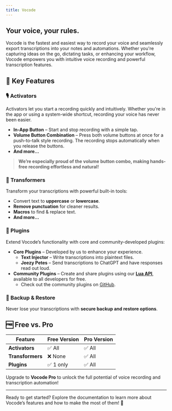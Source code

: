 ```yaml
---
title: Vocode
---
```

## Your voice, your rules.

Vocode is the fastest and easiest way to record your voice and seamlessly export transcriptions into your notes and automations. Whether you're capturing ideas on the go, dictating tasks, or enhancing your workflow, Vocode empowers you with intuitive voice recording and powerful transcription features.

## 🚀 Key Features

### 🎙 Activators
Activators let you start a recording quickly and intuitively. Whether you're in the app or using a system-wide shortcut, recording your voice has never been easier.

- **In-App Button** – Start and stop recording with a simple tap.
- **Volume Button Combination** – Press both volume buttons at once for a push-to-talk style recording. The recording stops automatically when you release the buttons.
- **And more...**

> **We’re especially proud of the volume button combo, making hands-free recording effortless and natural!**

### 🔧 Transformers
Transform your transcriptions with powerful built-in tools:
- Convert text to **uppercase** or **lowercase**.
- **Remove punctuation** for cleaner results.
- **Macros** to find & replace text.
- **And more...**

### 🔌 Plugins
Extend Vocode’s functionality with core and community-developed plugins:
- **Core Plugins** – Developed by us to enhance your experience.
  - **Text Injector** – Write transcriptions into plaintext files.
  - **Jeezy Petes** – Send transcriptions to ChatGPT and have responses read out loud.
- **Community Plugins** – Create and share plugins using our [**Lua API**](developers/lua_apis/), available to all developers for free.
  - Check out the community plugins on [GitHub](https://github.com/ViscousPot/vocode-community).

### 💾 Backup & Restore
Never lose your transcriptions with **secure backup and restore options**.

## 🆓 Free vs. Pro
| Feature          | Free Version  | Pro Version  |
|------------------|---------------|--------------|
| **Activators**   | ✅ All        | ✅ All       |
| **Transformers** | ❌ None       | ✅ All       |
| **Plugins**      | ✅ 1 only     | ✅ All       |

Upgrade to **Vocode Pro** to unlock the full potential of voice recording and transcription automation!

---

Ready to get started? Explore the documentation to learn more about Vocode’s features and how to make the most of them! 🚀